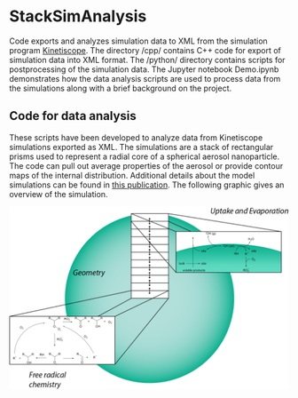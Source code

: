 # StackSimAnalysis
Code exports and analyzes simulation data to XML from the simulation program [Kinetiscope](http://www.hinsberg.net/kinetiscope/). The directory /cpp/ contains C++ code for export of simulation data into XML format. The /python/ directory contains scripts for postprocessing of the simulation data. The Jupyter notebook Demo.ipynb demonstrates how the data analysis scripts are used to process data from the simulations along with a brief background on the project. 

## Code for data analysis

These scripts have been developed to analyze data from Kinetiscope simulations exported as XML. 
The simulations are a stack of rectangular prisms used to represent a radial core of a spherical aerosol nanoparticle.
The code can pull out average properties of the aerosol or provide contour maps of the internal distribution.  Additional details about the model simulations can be found in [this publication](http://pubs.rsc.org/en/content/articlelanding/2017/cp/c7cp00696a#!divAbstract). The following graphic gives an overview of the simulation. 

<p align="center">
  <img src="/python/overview graphic.png" />
</p>
